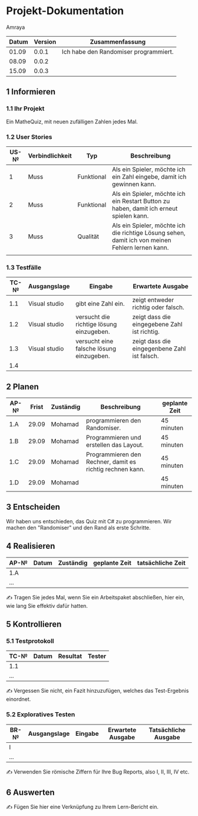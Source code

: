 # Projekt-Dokumentation

Amraya

| Datum | Version | Zusammenfassung                                              |
| ----- | ------- | ------------------------------------------------------------ |
| 01.09 | 0.0.1   | Ich habe den Randomiser programmiert.                        |
| 08.09 | 0.0.2   |                                                              |
| 15.09 | 0.0.3   |                                                              |

## 1 Informieren

### 1.1 Ihr Projekt

Ein MatheQuiz, mit neuen zufälligen Zahlen jedes Mal.

### 1.2 User Stories

| US-№ | Verbindlichkeit | Typ  | Beschreibung                       |
| ---- | --------------- | ---- | ---------------------------------- |
| 1 | Muss      |Funktional| Als ein Spieler, möchte ich ein Zahl eingebe, damit ich gewinnen kann.|
|2  | Muss      |Funktional|Als ein Spieler, möchte ich ein Restart Button zu haben, damit ich erneut spielen kann. |
|3  |Muss     |Qualität| Als ein Spieler, möchte ich die richtige Lösung sehen, damit ich von meinen Fehlern lernen kann.| 
|   |            |           |      |                                    |

### 1.3 Testfälle

| TC-№ | Ausgangslage | Eingabe | Erwartete Ausgabe |
| ---- | ------------ | ------- | ----------------- |
| 1.1  | Visual studio | gibt eine Zahl ein.| zeigt entweder richtig oder falsch. |
| 1.2  |  Visual studio  | versucht die richtige lösung einzugeben.| zeigt dass die eingegebene Zahl ist richtig. |
| 1.3  |  Visual studio  | versucht eine falsche lösung einzugeben.|zeigt dass die eingegenbene Zahl ist falsch. |
| 1.4  |             |         |                  |

## 2 Planen

| AP-№ | Frist | Zuständig | Beschreibung | geplante Zeit |
| ---- | ----- | --------- | ------------ | ------------- |
| 1.A  | 29.09 |Mohamad| programmieren den Randomiser. | 45 minuten  |
| 1.B | 29.09 | Mohamad | Programmieren und erstellen das Layout.    | 45 minuten  |
| 1.C | 29.09 |Mohamad  | Programmieren den Rechner, damit es richtig rechnen kann.| 45 minuten  |
| 1.D | 29.09 | Mohamad |                        | 45 minuten |      

## 3 Entscheiden

Wir haben uns entschieden, das Quiz mit C# zu programmieren. Wir machen den "Randomiser" und den Rand als erste Schritte.

## 4 Realisieren

| AP-№ | Datum | Zuständig | geplante Zeit | tatsächliche Zeit |
| ---- | ----- | --------- | ------------- | ----------------- |
| 1.A  |       |           |               |                   |
| ...  |       |           |               |                   |

✍️ Tragen Sie jedes Mal, wenn Sie ein Arbeitspaket abschließen, hier ein, wie lang Sie effektiv dafür hatten.

## 5 Kontrollieren

### 5.1 Testprotokoll

| TC-№ | Datum | Resultat | Tester |
| ---- | ----- | -------- | ------ |
| 1.1  |       |          |        |
| ...  |       |          |        |

✍️ Vergessen Sie nicht, ein Fazit hinzuzufügen, welches das Test-Ergebnis einordnet.

### 5.2 Exploratives Testen

| BR-№ | Ausgangslage | Eingabe | Erwartete Ausgabe | Tatsächliche Ausgabe |
| ---- | ------------ | ------- | ----------------- | -------------------- |
| I    |              |         |                   |                      |
| ...  |              |         |                   |                      |

✍️ Verwenden Sie römische Ziffern für Ihre Bug Reports, also I, II, III, IV etc.

## 6 Auswerten

✍️ Fügen Sie hier eine Verknüpfung zu Ihrem Lern-Bericht ein.
